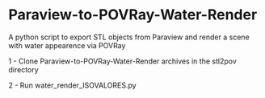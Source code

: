 # Paraview-to-POVRay-Water-Render
A python script to export STL objects from Paraview and render a scene with water appearence via POVRay

1 - Clone Paraview-to-POVRay-Water-Render archives in the stl2pov directory

2 - Run water_render_ISOVALORES.py

